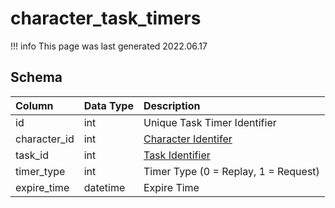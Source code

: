 # character_task_timers

!!! info
	This page was last generated 2022.06.17

## Schema

| Column | Data Type | Description |
| :--- | :--- | :--- |
| id | int | Unique Task Timer Identifier |
| character_id | int | [Character Identifer](character_data.md) |
| task_id | int | [Task Identifier](../../schema/tasks/tasks.md) |
| timer_type | int | Timer Type (0 = Replay, 1 = Request) |
| expire_time | datetime | Expire Time |

